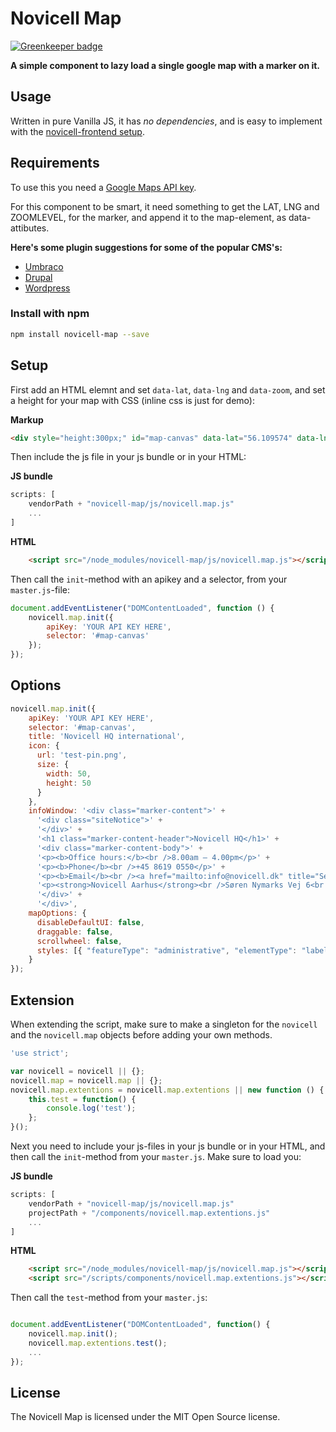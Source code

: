 # Novicell Map

[![Greenkeeper badge](https://badges.greenkeeper.io/Novicell/novicell-map.svg)](https://greenkeeper.io/)

**A simple component to lazy load a single google map with a marker on it.**

## Usage

Written in pure Vanilla JS, it has *no dependencies*, and is easy to implement with the [novicell-frontend setup](https://github.com/Novicell/novicell-frontend).

## Requirements

To use this you need a [Google Maps API key](https://developers.google.com/maps/documentation/javascript/get-api-key).

For this component to be smart, it need something to get the LAT, LNG and ZOOMLEVEL, for the marker, and append it to the map-element, as data-attibutes.

**Here's some plugin suggestions for some of the popular CMS's:**
- [Umbraco](https://our.umbraco.org/projects/backoffice-extensions/angulargooglemaps)
- [Drupal](https://www.drupal.org/project/gmap)
- [Wordpress](http://www.advancedcustomfields.com/resources/google-map/)

### Install with npm

```bash
npm install novicell-map --save
```

## Setup

First add an HTML elemnt and set `data-lat`, `data-lng` and `data-zoom`, and set a height for your map with CSS (inline css is just for demo):

**Markup**
```html
<div style="height:300px;" id="map-canvas" data-lat="56.109574" data-lng="10.155361" data-zoom="15"></div>
```

Then include the js file in your js bundle or in your HTML:

**JS bundle**
```javascript
scripts: [
    vendorPath + "novicell-map/js/novicell.map.js"
    ...
]
```

**HTML**
```html
    <script src="/node_modules/novicell-map/js/novicell.map.js"></script>
```

Then call the `init`-method with an apikey and a selector, from your `master.js`-file:
```javascript
document.addEventListener("DOMContentLoaded", function () {
    novicell.map.init({
        apiKey: 'YOUR API KEY HERE',
        selector: '#map-canvas'
    });
});
```

## Options
```javascript
novicell.map.init({
    apiKey: 'YOUR API KEY HERE',
    selector: '#map-canvas',
    title: 'Novicell HQ international',              
    icon: {
      url: 'test-pin.png',
      size: {
        width: 50,
        height: 50
      }
    },
    infoWindow: '<div class="marker-content">' +
      '<div class="siteNotice">' +
      '</div>' +
      '<h1 class="marker-content-header">Novicell HQ</h1>' +
      '<div class="marker-content-body">' +
      '<p><b>Office hours:</b><br />8.00am – 4.00pm</p>' +
      '<p><b>Phone</b><br />+45 8619 0550</p>' +
      '<p><b>Email</b><br /><a href="mailto:info@novicell.dk" title="Send us an email">test@novicell.dk</a></p>' +
      '<p><strong>Novicell Aarhus</strong><br />Søren Nymarks Vej 6<br />8270 Højbjerg</p>' +
      '</div>' +
      '</div>',
    mapOptions: {
      disableDefaultUI: false,
      draggable: false,
      scrollwheel: false,
      styles: [{ "featureType": "administrative", "elementType": "labels.text.fill", "stylers": [{ "color": "#444444" }] }, { "featureType": "landscape", "elementType": "all", "stylers": [{ "color": "#f2f2f2" }] }, { "featureType": "landscape.man_made", "elementType": "all", "stylers": [{ "visibility": "off" }] }, { "featureType": "landscape.natural.landcover", "elementType": "all", "stylers": [{ "visibility": "off" }] }, { "featureType": "landscape.natural.terrain", "elementType": "all", "stylers": [{ "visibility": "off" }] }, { "featureType": "poi", "elementType": "all", "stylers": [{ "visibility": "off" }] }, { "featureType": "poi.attraction", "elementType": "all", "stylers": [{ "visibility": "on" }, { "weight": "0.64" }] }, { "featureType": "poi.park", "elementType": "all", "stylers": [{ "visibility": "simplified" }, { "lightness": "19" }, { "saturation": "0" }] }, { "featureType": "poi.place_of_worship", "elementType": "all", "stylers": [{ "visibility": "off" }] }, { "featureType": "road", "elementType": "all", "stylers": [{ "saturation": -100 }, { "lightness": 45 }, { "visibility": "on" }] }, { "featureType": "road.highway", "elementType": "all", "stylers": [{ "visibility": "simplified" }] }, { "featureType": "road.arterial", "elementType": "all", "stylers": [{ "visibility": "simplified" }] }, { "featureType": "road.arterial", "elementType": "labels.icon", "stylers": [{ "visibility": "off" }] }, { "featureType": "road.local", "elementType": "all", "stylers": [{ "visibility": "on" }] }, { "featureType": "transit", "elementType": "all", "stylers": [{ "visibility": "off" }] }, { "featureType": "transit.line", "elementType": "all", "stylers": [{ "visibility": "simplified" }, { "saturation": "0" }, { "lightness": "41" }, { "gamma": "1.27" }] }, { "featureType": "transit.station.airport", "elementType": "all", "stylers": [{ "visibility": "on" }] }, { "featureType": "transit.station.bus", "elementType": "all", "stylers": [{ "visibility": "on" }, { "hue": "#ff0000" }] }, { "featureType": "transit.station.rail", "elementType": "all", "stylers": [{ "visibility": "on" }, { "saturation": "23" }, { "lightness": "0" }] }, { "featureType": "water", "elementType": "all", "stylers": [{ "color": "#d3f3f4" }, { "visibility": "on" }] }, { "featureType": "water", "elementType": "labels", "stylers": [{ "visibility": "off" }] }, { "featureType": "water", "elementType": "labels.text", "stylers": [{ "color": "#ffffff" }, { "weight": "0.01" }, { "visibility": "off" }] }]
    }
});
```


## Extension

When extending the script, make sure to make a singleton for the `novicell` and the `novicell.map` objects before adding your own methods.

```javascript
'use strict';

var novicell = novicell || {};
novicell.map = novicell.map || {};
novicell.map.extentions = novicell.map.extentions || new function () {
    this.test = function() {
        console.log('test');
    };
}();
```
Next you need to include your js-files in your js bundle or in your HTML, and then call the `init`-method from your `master.js`.
Make sure to load you:

**JS bundle**
```javascript
scripts: [
    vendorPath + "novicell-map/js/novicell.map.js"
    projectPath + "/components/novicell.map.extentions.js"
    ...
]
```

**HTML**
```html
    <script src="/node_modules/novicell-map/js/novicell.map.js"></script>
    <script src="/scripts/components/novicell.map.extentions.js"></script>
```

Then call the `test`-method from your `master.js`:
```javascript

document.addEventListener("DOMContentLoaded", function() {
    novicell.map.init();
    novicell.map.extentions.test();
    ...
});
```

## License
The Novicell Map is licensed under the MIT Open Source license.